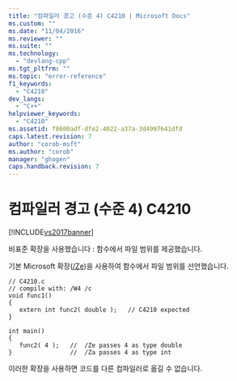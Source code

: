 ```yaml
---
title: "컴파일러 경고 (수준 4) C4210 | Microsoft Docs"
ms.custom: ""
ms.date: "11/04/2016"
ms.reviewer: ""
ms.suite: ""
ms.technology: 
  - "devlang-cpp"
ms.tgt_pltfrm: ""
ms.topic: "error-reference"
f1_keywords: 
  - "C4210"
dev_langs: 
  - "C++"
helpviewer_keywords: 
  - "C4210"
ms.assetid: f8600adf-dfe2-4022-a37a-3d4997641dfd
caps.latest.revision: 7
author: "corob-msft"
ms.author: "corob"
manager: "ghogen"
caps.handback.revision: 7
---
```

# 컴파일러 경고 (수준 4) C4210
[!INCLUDE[vs2017banner](../../assembler/inline/includes/vs2017banner.md)]

비표준 확장을 사용했습니다 : 함수에서 파일 범위를 제공했습니다.  
  
 기본 Microsoft 확장\([\/Ze](../../build/reference/za-ze-disable-language-extensions.md)\)을 사용하여 함수에서 파일 범위를 선언했습니다.  
  
```  
// C4210.c  
// compile with: /W4 /c  
void func1()  
{  
   extern int func2( double );   // C4210 expected  
}  
  
int main()  
{  
   func2( 4 );   //  /Ze passes 4 as type double  
}                //  /Za passes 4 as type int  
```  
  
 이러한 확장을 사용하면 코드를 다른 컴파일러로 옮길 수 없습니다.